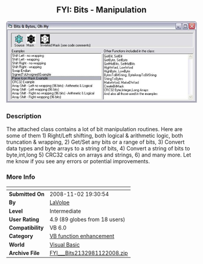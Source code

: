 ﻿<div align="center">

## FYI:  Bits \- Manipulation

<img src="PIC2008112203284330.JPG">
</div>

### Description

The attached class contains a lot of bit manipulation routines. Here are some of them 1) Right/Left shifting, both logical &amp; arithmetic logic, both truncation &amp; wrapping, 2) Get/Set any bits or a range of bits, 3) Convert data types and byte arrays to a string of bits, 4) Convert a string of bits to byte,int,long 5) CRC32 calcs on arrays and strings, 6) and many more. Let me know if you see any errors or potential improvements.
 
### More Info
 


<span>             |<span>
---                |---
**Submitted On**   |2008-11-02 19:30:54
**By**             |[LaVolpe](https://github.com/Planet-Source-Code/PSCIndex/blob/master/ByAuthor/lavolpe.md)
**Level**          |Intermediate
**User Rating**    |4.9 (89 globes from 18 users)
**Compatibility**  |VB 6\.0
**Category**       |[VB function enhancement](https://github.com/Planet-Source-Code/PSCIndex/blob/master/ByCategory/vb-function-enhancement__1-25.md)
**World**          |[Visual Basic](https://github.com/Planet-Source-Code/PSCIndex/blob/master/ByWorld/visual-basic.md)
**Archive File**   |[FYI\_\_\_Bits2132981122008\.zip](https://github.com/Planet-Source-Code/lavolpe-fyi-bits-manipulation__1-71351/archive/master.zip)








